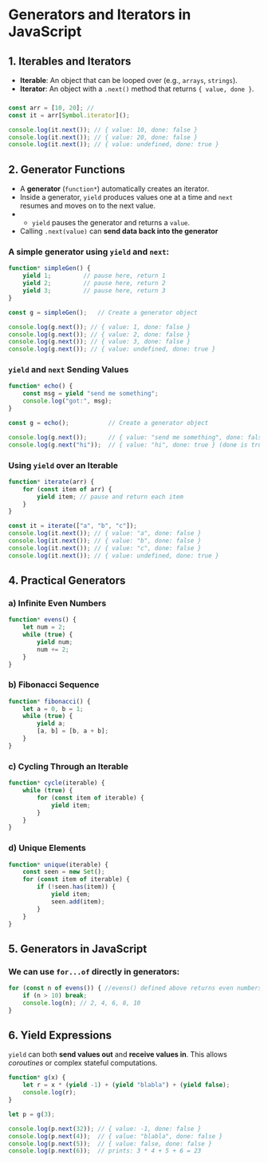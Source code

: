 # Generators and Iterators in JavaScript

## 1. Iterables and Iterators

- **Iterable**: An object that can be looped over (e.g., `arrays`, `strings`).
- **Iterator**: An object with a `.next()` method that returns `{ value, done }`.

###                

```js
const arr = [10, 20]; // 
const it = arr[Symbol.iterator]();

console.log(it.next()); // { value: 10, done: false }
console.log(it.next()); // { value: 20, done: false }
console.log(it.next()); // { value: undefined, done: true }
```

## 2. Generator Functions

- A **generator** (`function*`) automatically creates an iterator.
- Inside a generator, `yield` produces values one at a time and `next` resumes and moves on to the next value.
-
    - `yield` pauses the generator and returns a `value`.
- Calling `.next(value)` can **send data back into the generator**

### A simple generator using `yield` and `next`:

```js
function* simpleGen() {
    yield 1;         // pause here, return 1
    yield 2;         // pause here, return 2
    yield 3;         // pause here, return 3
}

const g = simpleGen();   // Create a generator object

console.log(g.next()); // { value: 1, done: false }
console.log(g.next()); // { value: 2, done: false }
console.log(g.next()); // { value: 3, done: false }
console.log(g.next()); // { value: undefined, done: true }
```

### `yield` and `next` Sending Values

```js
function* echo() {
    const msg = yield "send me something";
    console.log("got:", msg);
}

const g = echo();           // Create a generator object

console.log(g.next());      // { value: "send me something", done: false }
console.log(g.next("hi"));  // { value: "hi", done: true } (done is true because there are no more calls to `next`)
```

### Using `yield` over an Iterable

```js
function* iterate(arr) {
    for (const item of arr) {
        yield item; // pause and return each item
    }
}

const it = iterate(["a", "b", "c"]);
console.log(it.next()); // { value: "a", done: false }
console.log(it.next()); // { value: "b", done: false }
console.log(it.next()); // { value: "c", done: false }
console.log(it.next()); // { value: undefined, done: true }
```

## 4. Practical Generators

### a) Infinite Even Numbers

```js
function* evens() {
    let num = 2;
    while (true) {
        yield num;
        num += 2;
    }
}
```

### b) Fibonacci Sequence

```js
function* fibonacci() {
    let a = 0, b = 1;
    while (true) {
        yield a;
        [a, b] = [b, a + b];
    }
}
```

### c) Cycling Through an Iterable

```js
function* cycle(iterable) {
    while (true) {
        for (const item of iterable) {
            yield item;
        }
    }
}
```

### d) Unique Elements

```js
function* unique(iterable) {
    const seen = new Set();
    for (const item of iterable) {
        if (!seen.has(item)) {
            yield item;
            seen.add(item);
        }
    }
}
```

## 5. Generators in JavaScript

### We can use `for...of` directly in generators:

```js
for (const n of evens()) { //evens() defined above returns even numbers
    if (n > 10) break;
    console.log(n); // 2, 4, 6, 8, 10
}
```

## 6. Yield Expressions

`yield` can both **send values out** and **receive values in**. This allows _coroutines_ or complex stateful
computations.

```js
function* g(x) {
    let r = x * (yield -1) + (yield "blabla") + (yield false);
    console.log(r);
}

let p = g(3);

console.log(p.next(32)); // { value: -1, done: false }
console.log(p.next(4));  // { value: "blabla", done: false }
console.log(p.next(5));  // { value: false, done: false }
console.log(p.next(6));  // prints: 3 * 4 + 5 + 6 = 23
```

